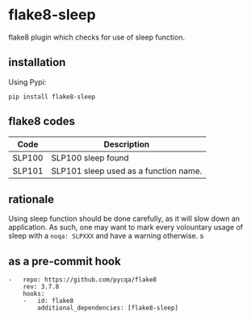 flake8-sleep
===========

flake8 plugin which checks for use of sleep function.

## installation
Using Pypi:
```shell
pip install flake8-sleep
```


## flake8 codes

| Code   | Description                                            |
|--------|--------------------------------------------------------|
| SLP100 | SLP100 sleep found             |
| SLP101 | SLP101 sleep used as a function name.            |


## rationale

Using sleep function should be done carefully, as it will slow down an application. As such, one may want to mark every volountary usage of sleep with a `noqa: SLPXXX` and have a warning otherwise.
s
## as a pre-commit hook

```
-   repo: https://github.com/pycqa/flake8
    rev: 3.7.8
    hooks:
    -   id: flake8
        additional_dependencies: [flake8-sleep]
```
